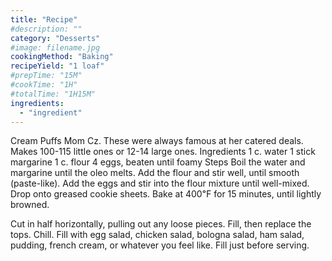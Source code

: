 ```yaml
---
title: "Recipe"
#description: ""
category: "Desserts"
#image: filename.jpg
cookingMethod: "Baking"
recipeYield: "1 loaf"
#prepTime: "15M"
#cookTime: "1H"
#totalTime: "1H15M"
ingredients:
  - "ingredient"
---
```


Cream Puffs
Mom Cz. These were always famous at her catered deals. Makes 100-115 little ones or 12-14 large ones.
Ingredients
1 c. water
1 stick margarine
1 c. flour
4 eggs, beaten until foamy
Steps
Boil the water and margarine until the oleo melts. Add the flour and stir well, until smooth (paste-like).
Add the eggs and stir into the flour mixture until well-mixed.
Drop onto greased cookie sheets.
Bake at 400℉ for 15 minutes, until lightly browned.


Cut in half horizontally, pulling out any loose pieces. Fill, then replace the tops. Chill.
Fill with egg salad, chicken salad, bologna salad, ham salad, pudding, french cream, or whatever you feel like.
Fill just before serving.
